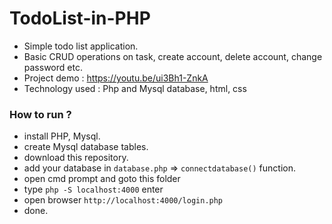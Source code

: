# TodoList-in-PHP
- Simple todo list application.
- Basic CRUD operations on task, create account, delete account, change password etc.
- Project demo : https://youtu.be/ui3Bh1-ZnkA
- Technology used : Php and Mysql database, html, css

### How to run ?
- install PHP, Mysql.
- create Mysql database tables.
- download this repository.
- add your database in `database.php` => `connectdatabase()` function.
- open cmd prompt and goto this folder
- type `php -S localhost:4000` enter
- open browser `http://localhost:4000/login.php`
- done.

